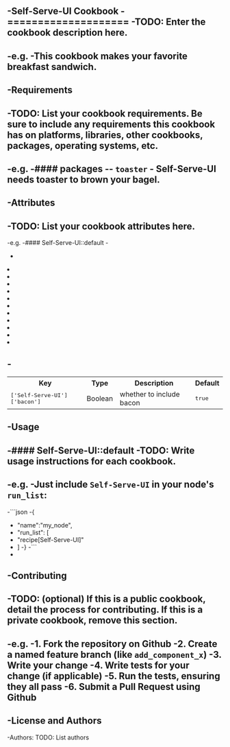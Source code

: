 -Self-Serve-UI Cookbook
-====================
-TODO: Enter the cookbook description here.
-
-e.g.
-This cookbook makes your favorite breakfast sandwich.
-
-Requirements
-------------
-TODO: List your cookbook requirements. Be sure to include any requirements this cookbook has on platforms, libraries, other cookbooks, packages, operating systems, etc.
-
-e.g.
-#### packages
-- `toaster` - Self-Serve-UI needs toaster to brown your bagel.
-
-Attributes
-----------
-TODO: List your cookbook attributes here.
-
-e.g.
-#### Self-Serve-UI::default
-<table>
-  <tr>
-    <th>Key</th>
-    <th>Type</th>
-    <th>Description</th>
-    <th>Default</th>
-  </tr>
-  <tr>
-    <td><tt>['Self-Serve-UI']['bacon']</tt></td>
-    <td>Boolean</td>
-    <td>whether to include bacon</td>
-    <td><tt>true</tt></td>
-  </tr>
-</table>
-
-Usage
------
-#### Self-Serve-UI::default
-TODO: Write usage instructions for each cookbook.
-
-e.g.
-Just include `Self-Serve-UI` in your node's `run_list`:
-
-```json
-{
-  "name":"my_node",
-  "run_list": [
-    "recipe[Self-Serve-UI]"
-  ]
-}
-```
-
-Contributing
-------------
-TODO: (optional) If this is a public cookbook, detail the process for contributing. If this is a private cookbook, remove this section.
-
-e.g.
-1. Fork the repository on Github
-2. Create a named feature branch (like `add_component_x`)
-3. Write your change
-4. Write tests for your change (if applicable)
-5. Run the tests, ensuring they all pass
-6. Submit a Pull Request using Github
-
-License and Authors
--------------------
-Authors: TODO: List authors